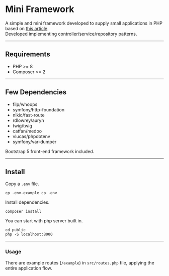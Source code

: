 # Mini Framework

A simple and mini framework developed to supply small applications in PHP based on [this article](https://github.com/PatrickLouys/no-framework-tutorial).  
Developed implementing controller/service/repository patterns.

---

## Requirements
- PHP >= 8
- Composer >= 2

---

## Few Dependencies
- filp/whoops
- symfony/http-foundation
- nikic/fast-route
- rdlowrey/auryn
- twig/twig
- catfan/medoo
- vlucas/phpdotenv
- symfony/var-dumper

Bootstrap 5 front-end framework included.

---

## Install

Copy a `.env` file.
```shell
cp .env.example cp .env
```

Install dependencies.
```shell
composer install
```

You can start with php server built in.
```shell
cd public
php -S localhost:8000
```

---

### Usage

There are example routes (`/example`) in `src/routes.php` file, applying the entire application flow.
